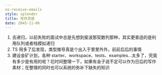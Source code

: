 ```yaml
---
no-receive-emails
style: splendor
title: 写作灵感
date: 2045-11-06
---
```


<!-- 1. 废弃使用 nodemon：不停不知道，一停吓一跳，重启了之后才彻底停下了 nodemon，肯定是之前哪里姿势不对 -->

1. 去递归，以前失败的面试中总是先想到斐波那契数列那种，其实更普适的是利用队列或者栈模拟递归
2. TS 用多了后发现，类型推导真是个出入于里里外外，前前后后的事情
3. 建设金矿计划，各种 starter、workspace、tests、examples...太多了，究竟有多少是有用的呢？花时间整理一下，如果有金子说不定可以作为日后的写作素材；在整理的同时也可以系统的弥补下缺失的知识
